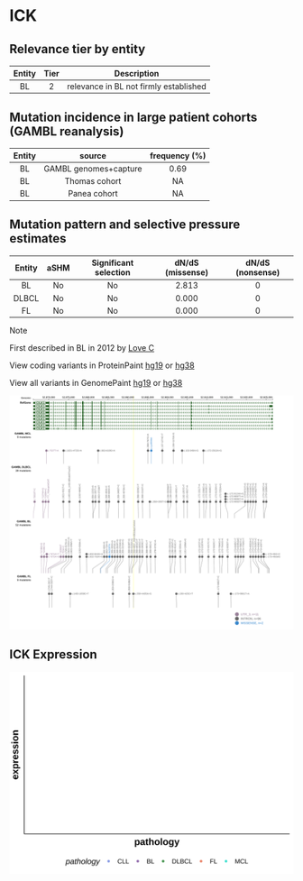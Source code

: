 # ICK

## Relevance tier by entity

|Entity|Tier|Description                           |
|:------:|:----:|--------------------------------------|
|BL    |2   |relevance in BL not firmly established|

## Mutation incidence in large patient cohorts (GAMBL reanalysis)

|Entity|source               |frequency (%)|
|:------:|:---------------------:|:-------------:|
|BL    |GAMBL genomes+capture|0.69         |
|BL    |Thomas cohort        |  NA         |
|BL    |Panea cohort         |  NA         |

## Mutation pattern and selective pressure estimates

|Entity|aSHM|Significant selection|dN/dS (missense)|dN/dS (nonsense)|
|:------:|:----:|:---------------------:|:----------------:|:----------------:|
|BL    |No  |No                   |2.813           |0               |
|DLBCL |No  |No                   |0.000           |0               |
|FL    |No  |No                   |0.000           |0               |


> [!NOTE]
> First described in BL in 2012 by [Love C](https://pubmed.ncbi.nlm.nih.gov/23143597)


View coding variants in ProteinPaint [hg19](https://morinlab.github.io/LLMPP/GAMBL/ICK_protein.html)  or [hg38](https://morinlab.github.io/LLMPP/GAMBL/ICK_protein_hg38.html)

View all variants in GenomePaint [hg19](https://morinlab.github.io/LLMPP/GAMBL/ICK.html)  or [hg38](https://morinlab.github.io/LLMPP/GAMBL/ICK_hg38.html)

![image](images/proteinpaint/ICK.svg)
## ICK Expression
![image](images/gene_expression/ICK_by_pathology.svg)
<!-- ORIGIN: loveGeneticLandscapeMutations2012 -->
